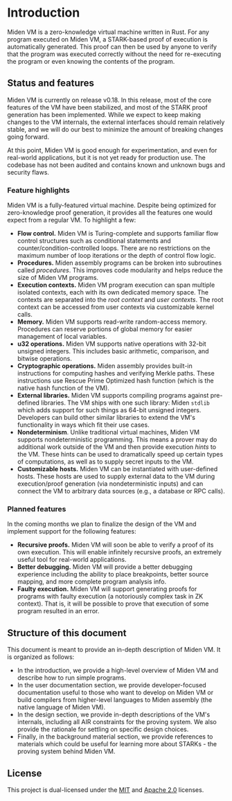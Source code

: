 # Introduction
Miden VM is a zero-knowledge virtual machine written in Rust. For any program executed on Miden VM, a STARK-based proof of execution is automatically generated. This proof can then be used by anyone to verify that the program was executed correctly without the need for re-executing the program or even knowing the contents of the program.

## Status and features
Miden VM is currently on release v0.18. In this release, most of the core features of the VM have been stabilized, and most of the STARK proof generation has been implemented. While we expect to keep making changes to the VM internals, the external interfaces should remain relatively stable, and we will do our best to minimize the amount of breaking changes going forward.

At this point, Miden VM is good enough for experimentation, and even for real-world applications, but it is not yet ready for production use. The codebase has not been audited and contains known and unknown bugs and security flaws.

### Feature highlights
Miden VM is a fully-featured virtual machine. Despite being optimized for zero-knowledge proof generation, it provides all the features one would expect from a regular VM. To highlight a few:

* **Flow control.** Miden VM is Turing-complete and supports familiar flow control structures such as conditional statements and counter/condition-controlled loops. There are no restrictions on the maximum number of loop iterations or the depth of control flow logic.
* **Procedures.** Miden assembly programs can be broken into subroutines called *procedures*. This improves code modularity and helps reduce the size of Miden VM programs.
* **Execution contexts.** Miden VM program execution can span multiple isolated contexts, each with its own dedicated memory space. The contexts are separated into the *root context* and *user contexts*. The root context can be accessed from user contexts via customizable kernel calls.
* **Memory.** Miden VM supports read-write random-access memory. Procedures can reserve portions of global memory for easier management of local variables.
* **u32 operations.** Miden VM supports native operations with 32-bit unsigned integers. This includes basic arithmetic, comparison, and bitwise operations.
* **Cryptographic operations.** Miden assembly provides built-in instructions for computing hashes and verifying Merkle paths. These instructions use Rescue Prime Optimized hash function (which is the native hash function of the VM).
* **External libraries.** Miden VM supports compiling programs against pre-defined libraries. The VM ships with one such library: Miden `stdlib` which adds support for such things as 64-bit unsigned integers. Developers can build other similar libraries to extend the VM's functionality in ways which fit their use cases.
* **Nondeterminism**. Unlike traditional virtual machines, Miden VM supports nondeterministic programming. This means a prover may do additional work outside of the VM and then provide execution *hints* to the VM. These hints can be used to dramatically speed up certain types of computations, as well as to supply secret inputs to the VM.
* **Customizable hosts.** Miden VM can be instantiated with user-defined hosts. These hosts are used to supply external data to the VM during execution/proof generation (via nondeterministic inputs) and can connect the VM to arbitrary data sources (e.g., a database or RPC calls).

### Planned features
In the coming months we plan to finalize the design of the VM and implement support for the following features:

* **Recursive proofs.** Miden VM will soon be able to verify a proof of its own execution. This will enable infinitely recursive proofs, an extremely useful tool for real-world applications.
* **Better debugging.** Miden VM will provide a better debugging experience including the ability to place breakpoints, better source mapping, and more complete program analysis info.
* **Faulty execution.** Miden VM will support generating proofs for programs with faulty execution (a notoriously complex task in ZK context). That is, it will be possible to prove that execution of some program resulted in an error.

## Structure of this document
This document is meant to provide an in-depth description of Miden VM. It is organized as follows:

* In the introduction, we provide a high-level overview of Miden VM and describe how to run simple programs.
* In the user documentation section, we provide developer-focused documentation useful to those who want to develop on Miden VM or build compilers from higher-level languages to Miden assembly (the native language of Miden VM).
* In the design section, we provide in-depth descriptions of the VM's internals, including all AIR constraints for the proving system. We also provide the rationale for settling on specific design choices.
* Finally, in the background material section, we provide references to materials which could be useful for learning more about STARKs - the proving system behind Miden VM.

## License
This project is dual-licensed under the [MIT](http://opensource.org/licenses/MIT) and [Apache 2.0](https://opensource.org/license/apache-2-0) licenses.
